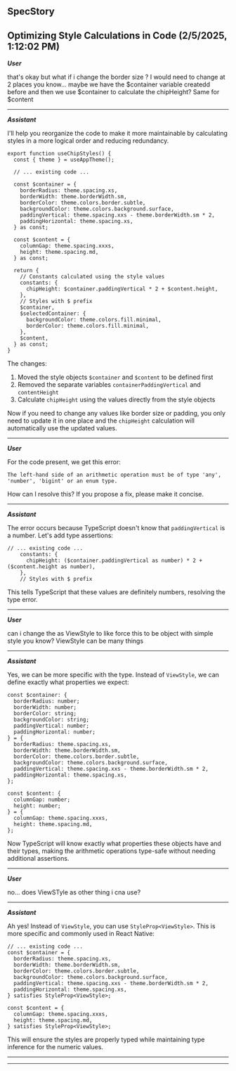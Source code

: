 ## SpecStory

## Optimizing Style Calculations in Code (2/5/2025, 1:12:02 PM)

_**User**_

that's okay but what if i change the border size ? I would need to change at 2 places you know... maybe we have the $container variable createdd before and then we use $container to calculate the chipHeight? Same for $content 

---

_**Assistant**_

I'll help you reorganize the code to make it more maintainable by calculating styles in a more logical order and reducing redundancy.

```typescript:design-system/chip.tsx
export function useChipStyles() {
  const { theme } = useAppTheme();

  // ... existing code ...
  
  const $container = {
    borderRadius: theme.spacing.xs,
    borderWidth: theme.borderWidth.sm,
    borderColor: theme.colors.border.subtle,
    backgroundColor: theme.colors.background.surface,
    paddingVertical: theme.spacing.xxs - theme.borderWidth.sm * 2,
    paddingHorizontal: theme.spacing.xs,
  } as const;

  const $content = {
    columnGap: theme.spacing.xxxs,
    height: theme.spacing.md,
  } as const;

  return {
    // Constants calculated using the style values
    constants: {
      chipHeight: $container.paddingVertical * 2 + $content.height,
    },
    // Styles with $ prefix
    $container,
    $selectedContainer: {
      backgroundColor: theme.colors.fill.minimal,
      borderColor: theme.colors.fill.minimal,
    },
    $content,
  } as const;
}
```

The changes:
1. Moved the style objects `$container` and `$content` to be defined first
2. Removed the separate variables `containerPaddingVertical` and `contentHeight`
3. Calculate `chipHeight` using the values directly from the style objects

Now if you need to change any values like border size or padding, you only need to update it in one place and the `chipHeight` calculation will automatically use the updated values.

---

_**User**_

For the code present, we get this error:
```
The left-hand side of an arithmetic operation must be of type 'any', 'number', 'bigint' or an enum type.
```
How can I resolve this? If you propose a fix, please make it concise.

---

_**Assistant**_

The error occurs because TypeScript doesn't know that `paddingVertical` is a number. Let's add type assertions:

```typescript:design-system/chip.tsx
// ... existing code ...
    constants: {
      chipHeight: ($container.paddingVertical as number) * 2 + ($content.height as number),
    },
    // Styles with $ prefix
```

This tells TypeScript that these values are definitely numbers, resolving the type error.

---

_**User**_

can i change the as ViewStyle to like force this to be object with simple style you know? ViewStyle can be many things

---

_**Assistant**_

Yes, we can be more specific with the type. Instead of `ViewStyle`, we can define exactly what properties we expect:

```typescript:design-system/chip.tsx
const $container: {
  borderRadius: number;
  borderWidth: number;
  borderColor: string;
  backgroundColor: string;
  paddingVertical: number;
  paddingHorizontal: number;
} = {
  borderRadius: theme.spacing.xs,
  borderWidth: theme.borderWidth.sm,
  borderColor: theme.colors.border.subtle,
  backgroundColor: theme.colors.background.surface,
  paddingVertical: theme.spacing.xxs - theme.borderWidth.sm * 2,
  paddingHorizontal: theme.spacing.xs,
};

const $content: {
  columnGap: number;
  height: number;
} = {
  columnGap: theme.spacing.xxxs,
  height: theme.spacing.md,
};
```

Now TypeScript will know exactly what properties these objects have and their types, making the arithmetic operations type-safe without needing additional assertions.

---

_**User**_

no... does ViewSTyle as other thing i cna use?

---

_**Assistant**_



Ah yes! Instead of `ViewStyle`, you can use `StyleProp<ViewStyle>`. This is more specific and commonly used in React Native:

```typescript:design-system/chip.tsx
// ... existing code ...
const $container = {
  borderRadius: theme.spacing.xs,
  borderWidth: theme.borderWidth.sm,
  borderColor: theme.colors.border.subtle,
  backgroundColor: theme.colors.background.surface,
  paddingVertical: theme.spacing.xxs - theme.borderWidth.sm * 2,
  paddingHorizontal: theme.spacing.xs,
} satisfies StyleProp<ViewStyle>;

const $content = {
  columnGap: theme.spacing.xxxs,
  height: theme.spacing.md,
} satisfies StyleProp<ViewStyle>;
```

This will ensure the styles are properly typed while maintaining type inference for the numeric values.

---



---


